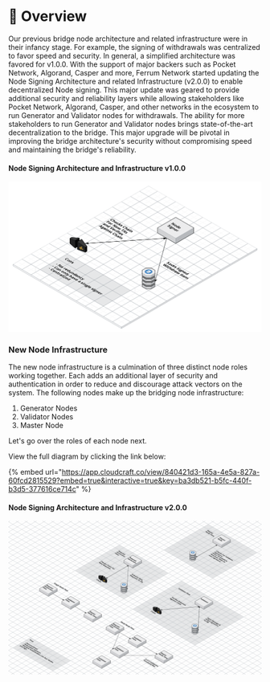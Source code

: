 # 📐 Overview

Our previous bridge node architecture and related infrastructure were in their infancy stage. For example, the signing of withdrawals was centralized to favor speed and security. In general, a simplified architecture was favored for v1.0.0. With the support of major backers such as Pocket Network, Algorand, Casper and more, Ferrum Network started updating the Node Signing Architecture and related Infrastructure (v2.0.0) to enable decentralized Node signing. This major update was geared to provide additional security and reliability layers while allowing stakeholders like Pocket Network, Algorand, Casper, and other networks in the ecosystem to run Generator and Validator nodes for withdrawals. The ability for more stakeholders to run Generator and Validator nodes brings state-of-the-art decentralization to the bridge. This major upgrade will be pivotal in improving the bridge architecture's security without compromising speed and maintaining the bridge's reliability.

#### Node Signing Architecture and Infrastructure v1.0.0

![Node Signing Infrastructure v1.0.0](<../../../.gitbook/assets/Node Signing Infrastructure v1.0.0.png>)

### New Node Infrastructure

The new node infrastructure is a culmination of three distinct node roles working together. Each adds an additional layer of security and authentication in order to reduce and discourage attack vectors on the system. The following nodes make up the bridging node infrastructure:

1. Generator Nodes
2. Validator Nodes
3. Master Node

Let's go over the roles of each node next.

View the full diagram by clicking the link below:

{% embed url="https://app.cloudcraft.co/view/840421d3-165a-4e5a-827a-60fcd2815529?embed=true&interactive=true&key=ba3db521-b5fc-440f-b3d5-377616ce714c" %}

#### Node Signing Architecture and Infrastructure v2.0.0

![Node Signing Infrastructure v2.0.0](<../../../.gitbook/assets/Node Signing Infrastructure v2.0.0.png>)
